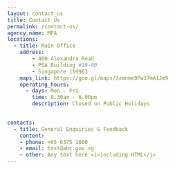 ```yaml
---
layout: contact_us
title: Contact Us
permalink: /contact-us/
agency_name: MPA
locations:
  - title: Main Office
    address:
        - 460 Alexandra Road
        - PSA Building #19-00
        - Singapore 119963
    maps_link: https://goo.gl/maps/3xmnme9Pw37mA1Jm9
    operating_hours:
      - days: Mon - Fri
        time: 8.30am - 6.00pm
        description: Closed on Public Holidays

    
contacts:
  - title: General Enquiries & Feedback
    content:
    - phone: +65 6375 1600
    - email: test@abc.gov.sg
    - other: Any text here <i>including HTML</i>
---
```

